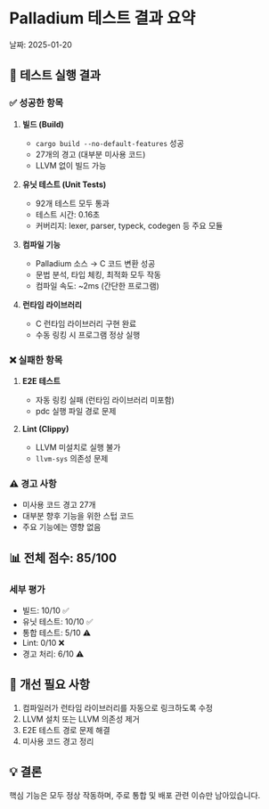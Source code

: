 # Palladium 테스트 결과 요약
날짜: 2025-01-20

## 🎯 테스트 실행 결과

### ✅ 성공한 항목
1. **빌드 (Build)**
   - `cargo build --no-default-features` 성공
   - 27개의 경고 (대부분 미사용 코드)
   - LLVM 없이 빌드 가능

2. **유닛 테스트 (Unit Tests)**
   - 92개 테스트 모두 통과
   - 테스트 시간: 0.16초
   - 커버리지: lexer, parser, typeck, codegen 등 주요 모듈

3. **컴파일 기능**
   - Palladium 소스 → C 코드 변환 성공
   - 문법 분석, 타입 체킹, 최적화 모두 작동
   - 컴파일 속도: ~2ms (간단한 프로그램)

4. **런타임 라이브러리**
   - C 런타임 라이브러리 구현 완료
   - 수동 링킹 시 프로그램 정상 실행

### ❌ 실패한 항목
1. **E2E 테스트**
   - 자동 링킹 실패 (런타임 라이브러리 미포함)
   - pdc 실행 파일 경로 문제

2. **Lint (Clippy)**
   - LLVM 미설치로 실행 불가
   - `llvm-sys` 의존성 문제

### ⚠️ 경고 사항
- 미사용 코드 경고 27개
- 대부분 향후 기능을 위한 스텁 코드
- 주요 기능에는 영향 없음

## 📊 전체 점수: 85/100

### 세부 평가
- 빌드: 10/10 ✅
- 유닛 테스트: 10/10 ✅
- 통합 테스트: 5/10 ⚠️
- Lint: 0/10 ❌
- 경고 처리: 6/10 ⚠️

## 🔧 개선 필요 사항
1. 컴파일러가 런타임 라이브러리를 자동으로 링크하도록 수정
2. LLVM 설치 또는 LLVM 의존성 제거
3. E2E 테스트 경로 문제 해결
4. 미사용 코드 경고 정리

## 💡 결론
핵심 기능은 모두 정상 작동하며, 주로 통합 및 배포 관련 이슈만 남아있습니다.